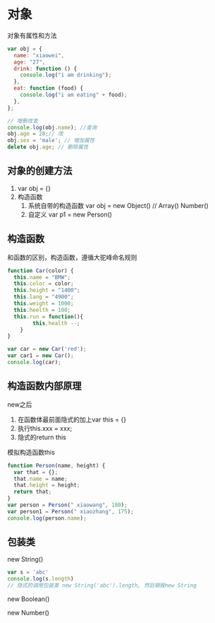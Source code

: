# 对象

对象有属性和方法

```js
var obj = {
  name: "xiaowei",
  age: "27",
  drink: function () {
    console.log("i am drinking");
  },
  eat: function (food) {
    console.log("i am eating" + food);
  },
};

// 增删改查
console.log(obj.name); //查询
obj.age = 28;// 改
obj.sex = 'male'; // 增加属性
delete obj.age; // 删除属性
```

## 对象的创建方法

1. var obj = {}
2. 构造函数
   1. 系统自带的构造函数 var obj = new Object()  // Array() Number()
   2. 自定义 var p1 = new Person()



## 构造函数

和函数的区别，构造函数，遵循大驼峰命名规则

```js
function Car(color) {
  this.name = "BMW";
  this.color = color;
  this.height = "1400";
  this.lang = "4900";
  this.weight = 1000;
  this.heelth = 100;
  this.run = function(){
        this.health --;
    }
}

var car = new Car('red');
var car1 = new Car();
console.log(car);
```

## 构造函数内部原理

new之后

1. 在函数体最前面隐式的加上var  this = {}
2. 执行this.xxx = xxx;
3. 隐式的return this

模拟构造函数this

```js
function Person(name, height) {
  var that = {};
  that.name = name;
  that.height = height;
  return that;
}
var person = Person(" xiaowang", 180);
var person1 = Person(" xiaozhang", 175);
console.log(person.name);
```

## 包装类

new String()

```js
var s = 'abc'
console.log(s.length)
// 隐式的调用包装类 new String('abc').length, 然后销毁new String
```

new Boolean()

new Number()